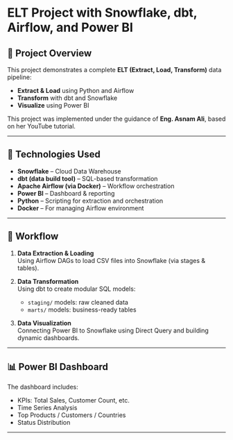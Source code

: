 # ELT Project with Snowflake, dbt, Airflow, and Power BI

## 📌 Project Overview

This project demonstrates a complete **ELT (Extract, Load, Transform)** data pipeline:

- **Extract & Load** using Python and Airflow
- **Transform** with dbt and Snowflake
- **Visualize** using Power BI

This project was implemented under the guidance of **Eng. Asnam Ali**, based on her YouTube tutorial.

---

## 🧰 Technologies Used

- **Snowflake** – Cloud Data Warehouse  
- **dbt (data build tool)** – SQL-based transformation  
- **Apache Airflow (via Docker)** – Workflow orchestration  
- **Power BI** – Dashboard & reporting  
- **Python** – Scripting for extraction and orchestration  
- **Docker** – For managing Airflow environment

---

## 🔄 Workflow

1. **Data Extraction & Loading**  
   Using Airflow DAGs to load CSV files into Snowflake (via stages & tables).

2. **Data Transformation**  
   Using dbt to create modular SQL models:
   - `staging/` models: raw cleaned data
   - `marts/` models: business-ready tables

3. **Data Visualization**  
   Connecting Power BI to Snowflake using Direct Query and building dynamic dashboards.

---

## 📊 Power BI Dashboard

The dashboard includes:
- KPIs: Total Sales, Customer Count, etc.
- Time Series Analysis
- Top Products / Customers / Countries
- Status Distribution

---



